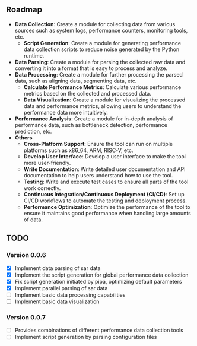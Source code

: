 ## Roadmap

* **Data Collection**: Create a module for collecting data from various sources such as system logs, performance counters, monitoring tools, etc.
  * **Script Generation**: Create a module for generating performance data collection scripts to reduce noise generated by the Python runtime.
* **Data Parsing**: Create a module for parsing the collected raw data and converting it into a format that is easy to process and analyze.
* **Data Processing**: Create a module for further processing the parsed data, such as aligning data, segmenting data, etc.
  * **Calculate Performance Metrics**: Calculate various performance metrics based on the collected and processed data.
  * **Data Visualization**: Create a module for visualizing the processed data and performance metrics, allowing users to understand the performance data more intuitively.
* **Performance Analysis**: Create a module for in-depth analysis of performance data, such as bottleneck detection, performance prediction, etc.
* **Others**
  * **Cross-Platform Support**: Ensure the tool can run on multiple platforms such as x86_64, ARM, RISC-V, etc.
  * **Develop User Interface**: Develop a user interface to make the tool more user-friendly.
  * **Write Documentation**: Write detailed user documentation and API documentation to help users understand how to use the tool.
  * **Testing**: Write and execute test cases to ensure all parts of the tool work correctly.
  * **Continuous Integration/Continuous Deployment (CI/CD)**: Set up CI/CD workflows to automate the testing and deployment process.
  * **Performance Optimization**: Optimize the performance of the tool to ensure it maintains good performance when handling large amounts of data.


## TODO

### Version 0.0.6

* [x] Implement data parsing of sar data
* [x] Implement the script generation for global performance data collection
* [x] Fix script generation initiated by pipa, optimizing default parameters
* [x] Implement parallel parsing of sar data
* [ ] Implement basic data processing capabilities
* [ ] Implement basic data visualization

### Version 0.0.7

* [ ] Provides combinations of different performance data collection tools
* [ ] Implement script generation by parsing configuration files